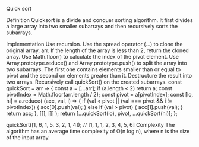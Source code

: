 Quick sort

Definition
Quicksort is a divide and conquer sorting algorithm. It first divides a large array into two smaller subarrays and then recursively sorts the subarrays.

Implementation
Use recursion.
Use the spread operator (...) to clone the original array, arr.
If the length of the array is less than 2, return the cloned array.
Use Math.floor() to calculate the index of the pivot element.
Use Array.prototype.reduce() and Array.prototype.push() to split the array into two subarrays. The first one contains elements smaller than or equal to pivot and the second on elements greater than it. Destructure the result into two arrays.
Recursively call quickSort() on the created subarrays.
const quickSort = arr => {
  const a = [...arr];
  if (a.length < 2) return a;
  const pivotIndex = Math.floor(arr.length / 2);
  const pivot = a[pivotIndex];
  const [lo, hi] = a.reduce(
    (acc, val, i) => {
      if (val < pivot || (val === pivot && i != pivotIndex)) {
        acc[0].push(val);
      } else if (val > pivot) {
        acc[1].push(val);
      }
      return acc;
    },
    [[], []]
  );
  return [...quickSort(lo), pivot, ...quickSort(hi)];
};

quickSort([1, 6, 1, 5, 3, 2, 1, 4]); // [1, 1, 1, 2, 3, 4, 5, 6]
Complexity
The algorithm has an average time complexity of O(n log n), where n is the size of the input array.